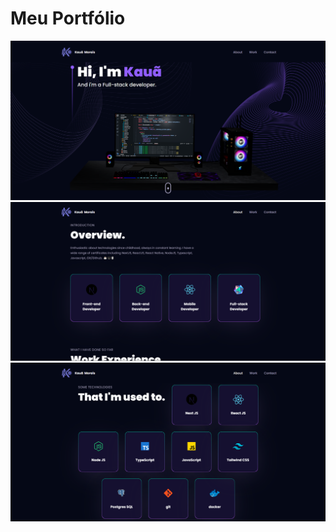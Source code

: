 # Meu Portfólio

![Home](./public/prints/Home.png)
![About](./public/prints/About.png)
![Techs](./public/prints/Techs.png)
